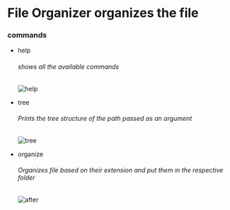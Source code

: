 # File Organizer organizes the file

### commands

- help
    ###### shows all the available commands
    
    ![help](https://user-images.githubusercontent.com/56152715/168694969-9091b682-e774-483e-b405-e9674002f07a.png)

- tree
    ###### Prints the tree structure of the path passed as an argument

    ![tree](https://user-images.githubusercontent.com/56152715/168696052-876ffbe1-52e8-480f-8699-d360fdace7fc.png)

- organize
    ###### Organizes file based on their extension and put them in the respective folder
   
    ![after](https://user-images.githubusercontent.com/56152715/168696308-832015f7-ce14-4ab4-8a9a-f68216fc3c5e.png)

